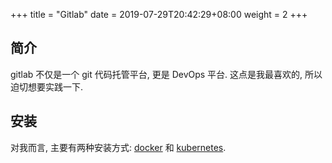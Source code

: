 +++
title = "Gitlab"
date =  2019-07-29T20:42:29+08:00
weight = 2
+++

## 简介

gitlab 不仅是一个 git 代码托管平台, 更是 DevOps 平台.
这点是我最喜欢的, 所以迫切想要实践一下.

## 安装

对我而言, 主要有两种安装方式: [docker](https://docs.gitlab.com/omnibus/docker/)
和 [kubernetes](https://docs.gitlab.com/charts/).
